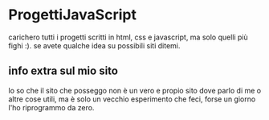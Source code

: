 # ProgettiJavaScript
carichero tutti i progetti scritti in html, css e javascript, ma solo quelli più fighi :).
se avete qualche idea su possibili siti ditemi.
## info extra sul mio sito
lo so che il sito che posseggo non è un vero e propio sito dove parlo di me o altre cose utili, ma è solo un vecchio esperimento che feci, forse un giorno l'ho riprogrammo da zero.

